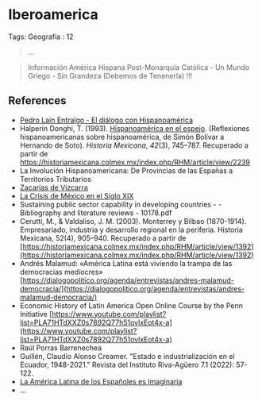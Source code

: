 # Iberoamerica

Tags: Geografia
: 12

> …
> 

> Información  América Hispana Post-Monarquía Católica - Un Mundo Griego - Sin Grandeza  (Debemos de Tenenerla) !!!
> 

## References

- [Pedro Laín Entralgo - El diálogo con Hispanoamérica](https://www.filosofia.org/hem/dep/cpd/6310p36.htm)
- Halperín Donghi, T. (1993). [Hispanoamérica en el espejo](https://historiamexicana.colmex.mx/index.php/RHM/article/view/2239). (Reflexiones 
hispanoamericanas sobre hispanoamérica, de Simón Bolívar a Hernando de 
Soto). *Historia Mexicana*, *42*(3), 745–787. Recuperado a partir de https://historiamexicana.colmex.mx/index.php/RHM/article/view/2239
- La Involución Hispanoamericana: De Provincias de las Españas a Territorios Tributarios
- [Zacarías de Vizcarra](https://es.wikipedia.org/wiki/Zacar%C3%ADas_de_Vizcarra)
- [La Crisis de México en el Siglo XIX](https://historicas.unam.mx/moderna/ehmc/ehmc10/124.html)
- Sustaining public sector capability in developing countries - - Bibliography and literature reviews - 10178.pdf
- Cerutti, M., & Valdaliso, J. M. (2003). Monterrey y Bilbao (1870-1914). Empresariado, industria y desarrollo regional en la periferia. Historia Mexicana, 52(4), 905–940. Recuperado a partir de [https://historiamexicana.colmex.mx/index.php/RHM/article/view/1392](https://historiamexicana.colmex.mx/index.php/RHM/article/view/1392)
- Andrés Malamud: «América Latina está viviendo la trampa de las democracias mediocres»
[https://dialogopolitico.org/agenda/entrevistas/andres-malamud-democracia/](https://dialogopolitico.org/agenda/entrevistas/andres-malamud-democracia/)
- Economic History of Latin America Open Online Course by the Penn Initiative
[https://www.youtube.com/playlist?list=PLA71HTdXXZ0s7892Q77h51ovlxEot4x-a](https://www.youtube.com/playlist?list=PLA71HTdXXZ0s7892Q77h51ovlxEot4x-a)
- Raúl Porras Barrenechea
- Guillén, Claudio Alonso Creamer. "Estado e industrialización en el Ecuador, 1948-2021." Revista del Instituto Riva-Agüero 7.1 (2022): 57-122.
- [La América Latina de los Españoles es Imaginaria](https://www.politicaexterior.com/la-america-latina-los-espanoles-imaginaria/)
- …